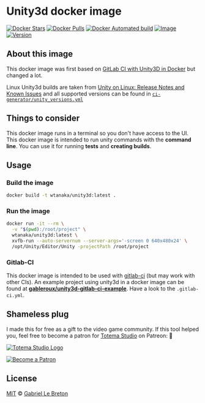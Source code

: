 # Unity3d docker image

[![Docker Stars](https://img.shields.io/docker/stars/wtanaka/unity3d.svg)](https://hub.docker.com/r/wtanaka/unity3d/)
[![Docker Pulls](https://img.shields.io/docker/pulls/wtanaka/unity3d.svg)](https://hub.docker.com/r/wtanaka/unity3d/)
[![Docker Automated build](https://img.shields.io/docker/automated/wtanaka/unity3d.svg)](https://hub.docker.com/r/wtanaka/unity3d/)
[![Image](https://images.microbadger.com/badges/image/wtanaka/unity3d.svg)](https://microbadger.com/images/wtanaka/unity3d)
[![Version](https://images.microbadger.com/badges/version/wtanaka/unity3d.svg)](https://microbadger.com/images/wtanaka/unity3d)

## About this image

This docker image was first based on [GitLab CI with Unity3D in Docker](https://www.projects.science.uu.nl/DGKVj16/blog/gitlab-ci-with-unity3d-in-docker/) but changed a lot.

Linux Unity3d builds are taken from [Unity on Linux: Release Notes and Known Issues](https://forum.unity3d.com/threads/unity-on-linux-release-notes-and-known-issues.350256/) and all supported versions can be found in [`ci-generator/unity_versions.yml`](ci-generator/unity_versions.yml)

## Things to consider

This docker image runs in a terminal so you don't have access to the UI. This docker image is intended to run unity commands with the **command line**. You can use it for running **tests** and **creating builds**.

## Usage

### Build the image

```bash
docker build -t wtanaka/unity3d:latest .
```

### Run the image

```bash
docker run -it --rm \
  -v "$(pwd):/root/project" \
  wtanaka/unity3d:latest \
  xvfb-run --auto-servernum --server-args='-screen 0 640x480x24' \
  /opt/Unity/Editor/Unity -projectPath /root/project
```

### Gitlab-CI

This docker image is intended to be used with [gitlab-ci](https://about.gitlab.com/features/gitlab-ci-cd/) (but may work with other CIs). An example project using unity3d in a docker image can be found at **[gableroux/unity3d-gitlab-ci-example](https://gitlab.com/gableroux/unity3d-gitlab-ci-example)**. Have a look to the `.gitlab-ci.yml`.

## Shameless plug

I made this for free as a gift to the video game community. If this tool helped you, feel free to become a patron for [Totema Studio](https://totemastudio.com) on Patreon: :beers:

[![Totema Studio Logo](./doc/totema-studio-logo-217.png)](https://patreon.com/totemastudio)

[![Become a Patron](./doc/become_a_patron_button.png)](https://www.patreon.com/bePatron?c=1073078)

## License

[MIT](LICENSE.md) © [Gabriel Le Breton](https://gableroux.com)

